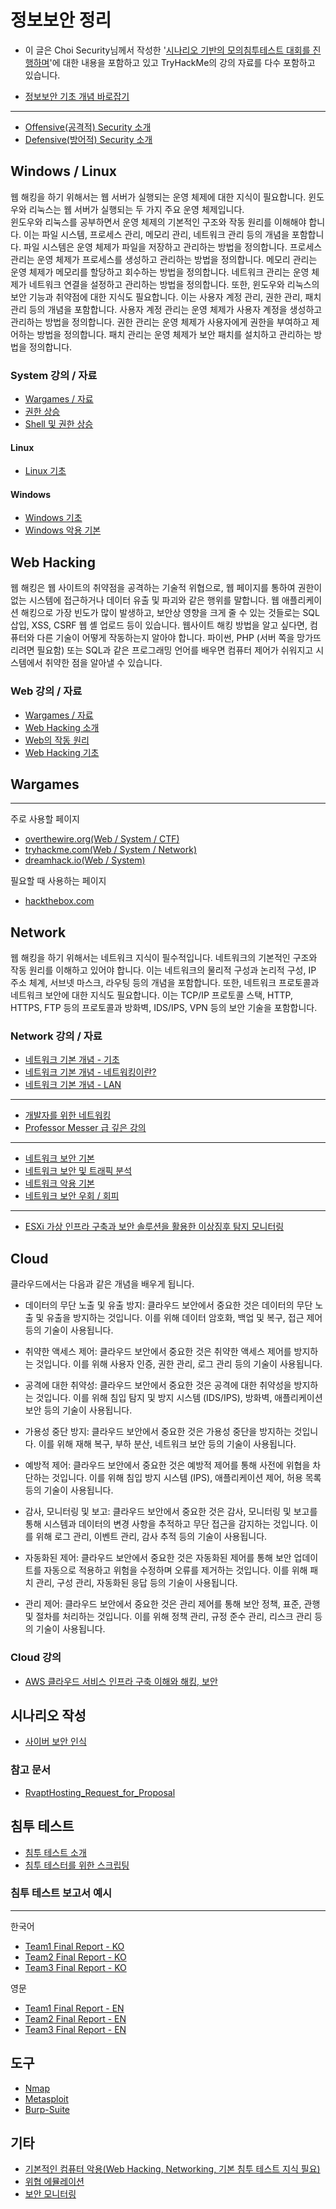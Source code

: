 # 정보보안 정리

* 이 글은 Choi Security님께서 작성한 '[시나리오 기반의 모의침투테스트 대회를 진행하며](https://blog.sunggwanchoi.com/sinario-gibanyi-moyicimtuteseuteu-daehoereul-jin/)'에 대한 내용을 포함하고 있고 TryHackMe의 강의 자료를 다수 포함하고 있습니다.

* [정보보안 기초 개념 바로잡기](https://tryhackme.com/module/introduction-to-cyber-security)

- - -

* [Offensive(공격적) Security 소개](https://tryhackme.com/module/introduction-to-offensive-security)
* [Defensive(방어적) Security 소개](https://tryhackme.com/module/introduction-to-defensive-security)

## Windows / Linux

웹 해킹을 하기 위해서는 웹 서버가 실행되는 운영 체제에 대한 지식이 필요합니다. 윈도우와 리눅스는 웹 서버가 실행되는 두 가지 주요 운영 체제입니다.  
윈도우와 리눅스를 공부하면서 운영 체제의 기본적인 구조와 작동 원리를 이해해야 합니다. 이는 파일 시스템, 프로세스 관리, 메모리 관리, 네트워크 관리 등의 개념을 포함합니다. 파일 시스템은 운영 체제가 파일을 저장하고 관리하는 방법을 정의합니다. 프로세스 관리는 운영 체제가 프로세스를 생성하고 관리하는 방법을 정의합니다. 메모리 관리는 운영 체제가 메모리를 할당하고 회수하는 방법을 정의합니다. 네트워크 관리는 운영 체제가 네트워크 연결을 설정하고 관리하는 방법을 정의합니다. 또한, 윈도우와 리눅스의 보안 기능과 취약점에 대한 지식도 필요합니다. 이는 사용자 계정 관리, 권한 관리, 패치 관리 등의 개념을 포함합니다. 사용자 계정 관리는 운영 체제가 사용자 계정을 생성하고 관리하는 방법을 정의합니다. 권한 관리는 운영 체제가 사용자에게 권한을 부여하고 제어하는 방법을 정의합니다. 패치 관리는 운영 체제가 보안 패치를 설치하고 관리하는 방법을 정의합니다.

### System 강의 / 자료

* [Wargames / 자료](#wargames)
* [권한 상승](https://tryhackme.com/module/privilege-escalation)
* [Shell 및 권한 상승](https://tryhackme.com/module/privilege-escalation-and-shells)

#### Linux

* [Linux 기초](https://tryhackme.com/module/linux-fundamentals)

#### Windows

* [Windows 기초](https://tryhackme.com/module/windows-fundamentals)
* [Windows 악용 기본](https://tryhackme.com/module/hacking-windows-1)

## Web Hacking

웹 해킹은 웹 사이트의 취약점을 공격하는 기술적 위협으로, 웹 페이지를 통하여 권한이 없는 시스템에 접근하거나 데이터 유출 및 파괴와 같은 행위를 말합니다. 웹 애플리케이션 해킹으로 가장 빈도가 많이 발생하고, 보안상 영향을 크게 줄 수 있는 것들로는 SQL 삽입, XSS, CSRF 웹 셸 업로드 등이 있습니다. 웹사이트 해킹 방법을 알고 싶다면, 컴퓨터와 다른 기술이 어떻게 작동하는지 알아야 합니다. 파이썬, PHP (서버 쪽을 망가뜨리려면 필요함) 또는 SQL과 같은 프로그래밍 언어를 배우면 컴퓨터 제어가 쉬워지고 시스템에서 취약한 점을 알아낼 수 있습니다.

### Web 강의 / 자료

* [Wargames / 자료](#wargames)
* [Web Hacking 소개](https://tryhackme.com/module/intro-to-web-hacking)
* [Web의 작동 원리](https://tryhackme.com/module/how-the-web-works)
* [Web Hacking 기초](https://tryhackme.com/module/web-hacking-1)

## Wargames

- - -

주로 사용할 페이지

* [overthewire.org(Web / System / CTF)](https://overthewire.org/wargames/)
* [tryhackme.com(Web / System / Network)](https://tryhackme.com)
* [dreamhack.io(Web / System)](https://dreamhack.io/)

필요할 때 사용하는 페이지

* [hackthebox.com](https://www.hackthebox.com/)

## Network

웹 해킹을 하기 위해서는 네트워크 지식이 필수적입니다. 네트워크의 기본적인 구조와 작동 원리를 이해하고 있어야 합니다. 이는 네트워크의 물리적 구성과 논리적 구성, IP 주소 체계, 서브넷 마스크, 라우팅 등의 개념을 포함합니다. 또한, 네트워크 프로토콜과 네트워크 보안에 대한 지식도 필요합니다. 이는 TCP/IP 프로토콜 스택, HTTP, HTTPS, FTP 등의 프로토콜과 방화벽, IDS/IPS, VPN 등의 보안 기술을 포함합니다.

### Network 강의 / 자료

* [네트워크 기본 개념 - 기초](https://tryhackme.com/room/introtonetworking)
* [네트워크 기본 개념 - 네트워킹이란?](https://tryhackme.com/room/whatisnetworking)
* [네트워크 기본 개념 - LAN](https://tryhackme.com/room/introtolan)

- - -

* [개발자를 위한 네트워킹](https://www.youtube.com/watch?v=k1gyh9BlOT8&list=PLXvgR_grOs1BFH-TuqFsfHqbh-gpMbFoy)
* [Professor Messer 급 깊은 강의](https://www.youtube.com/watch?v=Av9UFzl_wis&list=PL0d8NnikouEWcF1jJueLdjRIC4HsUlULi)

- - -

* [네트워크 보안 기본](https://tryhackme.com/module/network-security)
* [네트워크 보안 및 트래픽 분석](https://tryhackme.com/module/network-security-and-traffic-analysis)
* [네트워크 악용 기본](https://tryhackme.com/module/intro-to-networking)
* [네트워크 보안 우회 / 회피](https://tryhackme.com/module/network-security-evasion)

- - -

* [ESXi 가상 인프라 구축과 보안 솔루션을 활용한 이상징후 탐지 모니터링](https://www.inflearn.com/course/it-%EB%B3%B4%EC%95%88-%EC%9D%B8%ED%94%84%EB%9D%BC-%EB%AA%A8%EB%8B%88%ED%84%B0%EB%A7%81?inst=70d1c5f1#curriculum)

## Cloud

클라우드에서는 다음과 같은 개념을 배우게 됩니다.

* 데이터의 무단 노출 및 유출 방지: 클라우드 보안에서 중요한 것은 데이터의 무단 노출 및 유출을 방지하는 것입니다. 이를 위해 데이터 암호화, 백업 및 복구, 접근 제어 등의 기술이 사용됩니다.

* 취약한 액세스 제어: 클라우드 보안에서 중요한 것은 취약한 액세스 제어를 방지하는 것입니다. 이를 위해 사용자 인증, 권한 관리, 로그 관리 등의 기술이 사용됩니다.

* 공격에 대한 취약성: 클라우드 보안에서 중요한 것은 공격에 대한 취약성을 방지하는 것입니다. 이를 위해 침입 탐지 및 방지 시스템 (IDS/IPS), 방화벽, 애플리케이션 보안 등의 기술이 사용됩니다.

* 가용성 중단 방지: 클라우드 보안에서 중요한 것은 가용성 중단을 방지하는 것입니다. 이를 위해 재해 복구, 부하 분산, 네트워크 보안 등의 기술이 사용됩니다.

* 예방적 제어: 클라우드 보안에서 중요한 것은 예방적 제어를 통해 사전에 위협을 차단하는 것입니다. 이를 위해 침입 방지 시스템 (IPS), 애플리케이션 제어, 허용 목록 등의 기술이 사용됩니다.

* 감사, 모니터링 및 보고: 클라우드 보안에서 중요한 것은 감사, 모니터링 및 보고를 통해 시스템과 데이터의 변경 사항을 추적하고 무단 접근을 감지하는 것입니다. 이를 위해 로그 관리, 이벤트 관리, 감사 추적 등의 기술이 사용됩니다.

* 자동화된 제어: 클라우드 보안에서 중요한 것은 자동화된 제어를 통해 보안 업데이트를 자동으로 적용하고 위험을 수정하며 오류를 제거하는 것입니다. 이를 위해 패치 관리, 구성 관리, 자동화된 응답 등의 기술이 사용됩니다.

* 관리 제어: 클라우드 보안에서 중요한 것은 관리 제어를 통해 보안 정책, 표준, 관행 및 절차를 처리하는 것입니다. 이를 위해 정책 관리, 규정 준수 관리, 리스크 관리 등의 기술이 사용됩니다.

### Cloud 강의

* [AWS 클라우드 서비스 인프라 구축 이해와 해킹, 보안](https://www.inflearn.com/course/aws-%ED%81%B4%EB%9D%BC%EC%9A%B0%EB%93%9C-%EB%B3%B4%EC%95%88-%EB%AA%A8%EC%9D%98%ED%95%B4%ED%82%B9#curriculum)

## 시나리오 작성

* [사이버 보안 인식](https://tryhackme.com/module/cyber-security-awareness)

### 참고 문서

* [RvaptHosting_Request_for_Proposal](./pdf/%EB%B3%B4%EA%B3%A0%EC%84%9C%20%EA%B4%80%EB%A0%A8%20%EC%98%88%EC%8B%9C%20%EC%9E%90%EB%A3%8C/RvaptHosting_Request_for_Proposal_%EC%B0%B8%EA%B3%A0%EC%9A%A9.pdf)

## 침투 테스트

* [침투 테스트 소개](https://tryhackme.com/module/introduction-to-offensive-pentesting)
* [침투 테스터를 위한 스크립팅](https://tryhackme.com/module/scripting-for-pentesters)

### 침투 테스트 보고서 예시

- - -

한국어

* [Team1 Final Report - KO](./pdf/%EB%B3%B4%EA%B3%A0%EC%84%9C%20%EA%B4%80%EB%A0%A8%20%EC%98%88%EC%8B%9C%20%EC%9E%90%EB%A3%8C/Team1_Final_Report_%ED%95%9C%EA%B5%AD%EC%96%B4.pdf)
* [Team2 Final Report - KO](./pdf/%EB%B3%B4%EA%B3%A0%EC%84%9C%20%EA%B4%80%EB%A0%A8%20%EC%98%88%EC%8B%9C%20%EC%9E%90%EB%A3%8C/Team2_RVAPTHosting_Final_Report_%ED%95%9C%EA%B5%AD%EC%96%B4.pdf)
* [Team3 Final Report - KO](./pdf/%EB%B3%B4%EA%B3%A0%EC%84%9C%20%EA%B4%80%EB%A0%A8%20%EC%98%88%EC%8B%9C%20%EC%9E%90%EB%A3%8C/Team3_Final_Report_%ED%95%9C%EA%B5%AD%EC%96%B4.pdf)

영문

* [Team1 Final Report - EN](./pdf/%EB%B3%B4%EA%B3%A0%EC%84%9C%20%EA%B4%80%EB%A0%A8%20%EC%98%88%EC%8B%9C%20%EC%9E%90%EB%A3%8C/Team1_Final_Report_%EC%98%81%EC%96%B4.pdf)
* [Team2 Final Report - EN](./pdf/%EB%B3%B4%EA%B3%A0%EC%84%9C%20%EA%B4%80%EB%A0%A8%20%EC%98%88%EC%8B%9C%20%EC%9E%90%EB%A3%8C/Team2_RVAPTHosting_Final_Report_%EC%98%81%EC%96%B4.pdf)
* [Team3 Final Report - EN](./pdf/%EB%B3%B4%EA%B3%A0%EC%84%9C%20%EA%B4%80%EB%A0%A8%20%EC%98%88%EC%8B%9C%20%EC%9E%90%EB%A3%8C/Team3_Final_Report_%EC%98%81%EC%96%B4.pdf)

## 도구

* [Nmap](https://tryhackme.com/module/nmap)
* [Metasploit](https://tryhackme.com/module/metasploit)
* [Burp-Suite](https://tryhackme.com/module/learn-burp-suite)

## 기타

* [기본적인 컴퓨터 악용(Web Hacking, Networking, 기본 침투 테스트 지식 필요)](https://tryhackme.com/module/basic-computer-exploitation)
* [위협 에뮬레이션](https://tryhackme.com/module/threat-emulation)
* [보안 모니터링](https://tryhackme.com/module/security-operations-and-monitoring)